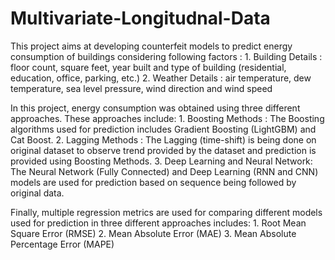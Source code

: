 # Multivariate-Longitudnal-Data
This project aims at developing counterfeit models to predict energy consumption of buildings considering following factors :
       1.	Building Details : floor count, square feet, year built and type of building (residential, education, office, parking, etc.)
       2.	Weather Details :  air temperature, dew temperature, sea level pressure, wind direction and wind speed

In this project, energy consumption was obtained using three different approaches. These approaches include:
        1.	Boosting Methods : The Boosting algorithms used for prediction includes Gradient Boosting (LightGBM) and Cat Boost.
        2.	Lagging Methods : The Lagging (time-shift) is being done on original dataset to observe trend provided by the dataset  and                                   prediction is provided using Boosting Methods.
        3.	Deep Learning and Neural Network: The Neural Network (Fully Connected) and Deep Learning (RNN and CNN) models are used for                                                   prediction based on sequence being followed by original data.

Finally, multiple regression metrics are used for comparing different models used for prediction in three different approaches includes:
       1.	Root Mean Square Error (RMSE)
       2.	Mean Absolute Error (MAE)
       3.	Mean Absolute Percentage Error (MAPE)
